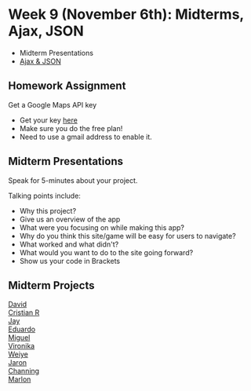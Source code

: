 <h1>Week 9 (November 6th): Midterms, Ajax, JSON</h1>
<ul>
<li>Midterm Presentations</li>
<li><a href="https://docs.google.com/presentation/d/1wkyzhKBXAQMX0aTW23jd0ZLVmi7R9duY-86KQ6K0biI/edit#slide=id.p">Ajax & JSON</a></li>
</ul>

<h2>Homework Assignment</h2>
Get a Google Maps API key
<ul>
<li>Get your key <a href="https://developers.google.com/maps/documentation/javascript/get-api-key">here</a></b></li>
<li>Make sure you do the free plan!</li>
<li>Need to use a gmail address to enable it.</li>
</ul>

<h2>Midterm Presentations</h2>
<p>Speak for 5-minutes about your project.</p>
<p>Talking points include:</p>
<ul>  
<li>Why this project?</li>
<li>Give us an overview of the app</li>
<li>What were you focusing on while making this app?</li>
<li>Why do you think this site/game will be easy for users to navigate?</li>
<li>What worked and what didn't?</li>
<li>What would you want to do to the site going forward?</li>
<li>Show us your code in Brackets</li>
</ul>

<h2>Midterm Projects</h2>
<a href="http://mmp.bmcc.cuny.edu/david.rodriguez1/MMP310_Midterm/">David</a> <br/>
<a href="http://mmp.bmcc.cuny.edu/cristian.rivera/mmp310/midterm">Cristian R</a> <br/>
<a href="http://shaunaxani.com/cuny/mmp310/midterms/jay/index.html">Jay</a> <br />
<a href="http://shaunaxani.com/cuny/mmp310/midterms/eduardo/index.html">Eduardo</a> <br />
<a href="https://miguelcord.github.io/midterm310/">Miguel</a> <br />
<a href="http://mmp.bmcc.cuny.edu/vironika.lishtvan/spot-animal/index.html">Vironika</a> <br />
<a href="http://shaunaxani.com/cuny/mmp310/midterms/weiye/index.html">Weiye</a> <br />
<a href="http://shaunaxani.com/cuny/mmp310/midterms/jaron/index.html">Jaron</a> <br />
<a href="http://mmp.bmcc.cuny.edu/channing.creager/chanpaint/index.html">Channing</a> <br />
<a href="http://mmp.bmcc.cuny.edu/Marlon.Brown/MMP310_Midterm/hitz.html">Marlon</a> <br />






